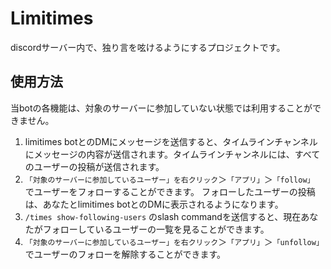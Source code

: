 # Limitimes

discordサーバー内で、独り言を呟けるようにするプロジェクトです。



## 使用方法

当botの各機能は、対象のサーバーに参加していない状態では利用することができません。

1. limitimes botとのDMにメッセージを送信すると、タイムラインチャンネルにメッセージの内容が送信されます。タイムラインチャンネルには、すべてのユーザーの投稿が送信されます。
2. `「対象のサーバーに参加しているユーザー」を右クリック`＞`「アプリ」`＞`「follow」` でユーザーをフォローすることができます。
   フォローしたユーザーの投稿は、あなたとlimitimes botとのDMに表示されるようになります。
3. `/times show-following-users` のslash commandを送信すると、現在あなたがフォローしているユーザーの一覧を見ることができます。
4. `「対象のサーバーに参加しているユーザー」を右クリック`＞`「アプリ」`＞`「unfollow」` でユーザーのフォローを解除することができます。

